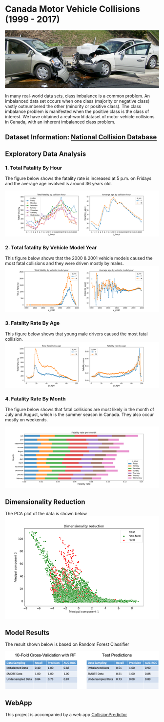 # Canada Motor Vehicle Collisions (1999 - 2017)

![fig0](canada-collision/image/photo.jpg)

In many real-world data sets, class imbalance is a common problem. An imbalanced data set occurs when one class (majority or negative class) vastly outnumbered the other (minority or positive class). The class imbalance problem is manifested when the positive class is the class of interest. We have obtained a real-world dataset of motor vehicle collisions in Canada, with an inherent imbalanced class problem.

##  Dataset Information:   [National Collision Database](https://open.canada.ca/data/en/dataset/1eb9eba7-71d1-4b30-9fb1-30cbdab7e63a)


## Exploratory Data Analysis

### 1. Total Fatality By Hour
The figure below shows the fatality rate is increased at 5 p.m. on Fridays and the average age involved is around 36 years old.

![fig1](canada-collision/image/fig_h.png)

### 2. Total fatality  By Vehicle Model Year
This figure below shows that the 2000 & 2001 vehicle models caused the most fatal collisions and they were driven mostly by males.
![fig5](canada-collision/image/fig5.png)


### 3. Fatality Rate By Age

This figure below shows that young male drivers caused the most fatal collision.
![fig3](canada-collision/image/fig3.png)

### 4. Fatality Rate By Month

The figure below shows that fatal collisions are most likely in the month of July and August, which is the summer season in Canada. They also occur mostly on weekends.

![fig1](canada-collision/image/fig9.png)

## Dimensionality Reduction

The PCA plot of the data is shown below
![fig4](canada-collision/image/pca.png)

##  Model Results

The result shown below is based on Random Forest Classifier

![fig5](canada-collision/image/sup.png)

## WebApp

This project is accompanied by a web app [CollisionPredictor](https://collisionapp.herokuapp.com/)
